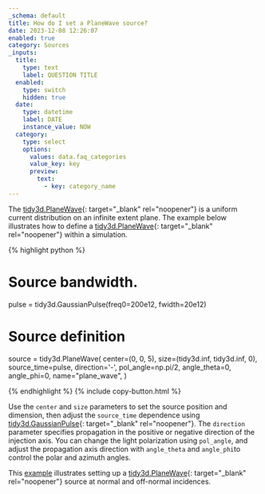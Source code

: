 ```yaml
---
_schema: default
title: How do I set a PlaneWave source?
date: 2023-12-08 12:26:07
enabled: true
category: Sources
_inputs:
  title:
    type: text
    label: QUESTION TITLE
  enabled:
    type: switch
    hidden: true
  date:
    type: datetime
    label: DATE
    instance_value: NOW
  category:
    type: select
    options:
      values: data.faq_categories
      value_key: key
      preview:
        text:
          - key: category_name
---
```

The&nbsp;[tidy3d.PlaneWave](https://docs.flexcompute.com/projects/tidy3d/en/latest/api/_autosummary/tidy3d.PlaneWave.html){: target="_blank" rel="noopener"}&nbsp;is a uniform current distribution on an infinite extent plane. The example below illustrates how to define a&nbsp;[tidy3d.PlaneWave](https://docs.flexcompute.com/projects/tidy3d/en/latest/api/_autosummary/tidy3d.PlaneWave.html){: target="_blank" rel="noopener"}&nbsp;within a simulation.

<div markdown class="code-snippet">{% highlight python %}

# Source bandwidth.
pulse = tidy3d.GaussianPulse(freq0=200e12, fwidth=20e12)

# Source definition
source = tidy3d.PlaneWave(
  center=(0, 0, 5),
  size=(tidy3d.inf, tidy3d.inf, 0),
  source_time=pulse,
  direction='-',
  pol_angle=np.pi/2,
  angle_theta=0,
  angle_phi=0,
  name="plane_wave",
)

{% endhighlight %}
{% include copy-button.html %}</div>

Use the `center`&nbsp;and `size` parameters to set the source position and dimension, then adjust the `source_time` dependence using [tidy3d.GaussianPulse](https://docs.flexcompute.com/projects/tidy3d/en/latest/api/_autosummary/tidy3d.GaussianPulse.html){: target="_blank" rel="noopener"}. The `direction` parameter specifies propagation in the positive or negative direction of the injection axis. You can change the light polarization using `pol_angle`, and&nbsp; adjust the propagation axis direction with `angle_theta`&nbsp;and&nbsp;`angle_phi`to control the polar and azimuth angles.

This [example](https://www.flexcompute.com/tidy3d/examples/notebooks/GratingEfficiency/) illustrates setting up a [tidy3d.PlaneWave](https://docs.flexcompute.com/projects/tidy3d/en/latest/api/_autosummary/tidy3d.PlaneWave.html){: target="_blank" rel="noopener"}&nbsp;source at normal and off-normal incidences.